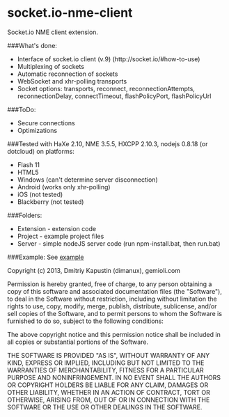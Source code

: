 socket.io-nme-client
====================

Socket.io NME client extension.

###What's done:
<ul>
<li>Interface of socket.io client (v.9) (http://socket.io/#how-to-use)</li>
<li>Multiplexing of sockets</li>
<li>Automatic reconnection of sockets</li>
<li>WebSocket and xhr-polling transports</li>
<li>Socket options: transports, reconnect, reconnectionAttempts, reconnectionDelay, connectTimeout, flashPolicyPort, flashPolicyUrl</li>
</ul>

###ToDo:
<ul>
<li>Secure connections</li>
<li>Optimizations</li>
</ul>

###Tested with HaXe 2.10, NME 3.5.5, HXCPP 2.10.3, nodejs 0.8.18 (or dotcloud) on platforms:
<ul>
<li>Flash 11</li>
<li>HTML5</li>
<li>Windows (can't determine server disconnection)</li>
<li>Android (works only xhr-polling)</li>
<li>iOS (not tested)</li>
<li>Blackberry (not tested)</li>
</ul>

###Folders:
<ul>
<li>Extension - extension code</li>
<li>Project - example project files</li>
<li>Server - simple nodeJS server code (run npm-install.bat, then run.bat)</li>
</ul>

###Example:
See [example](https://github.com/dimanux/socket.io-nme-client/blob/master/Project/Source/com/gemioli/ExtensionTest.hx)


Copyright (c) 2013, Dmitriy Kapustin (dimanux), gemioli.com

Permission is hereby granted, free of charge, to any person obtaining a copy
of this software and associated documentation files (the "Software"), to deal
in the Software without restriction, including without limitation the rights
to use, copy, modify, merge, publish, distribute, sublicense, and/or sell
copies of the Software, and to permit persons to whom the Software is
furnished to do so, subject to the following conditions:

The above copyright notice and this permission notice shall be included in
all copies or substantial portions of the Software.

THE SOFTWARE IS PROVIDED "AS IS", WITHOUT WARRANTY OF ANY KIND, EXPRESS OR
IMPLIED, INCLUDING BUT NOT LIMITED TO THE WARRANTIES OF MERCHANTABILITY,
FITNESS FOR A PARTICULAR PURPOSE AND NONINFRINGEMENT. IN NO EVENT SHALL THE
AUTHORS OR COPYRIGHT HOLDERS BE LIABLE FOR ANY CLAIM, DAMAGES OR OTHER
LIABILITY, WHETHER IN AN ACTION OF CONTRACT, TORT OR OTHERWISE, ARISING FROM,
OUT OF OR IN CONNECTION WITH THE SOFTWARE OR THE USE OR OTHER DEALINGS IN
THE SOFTWARE.